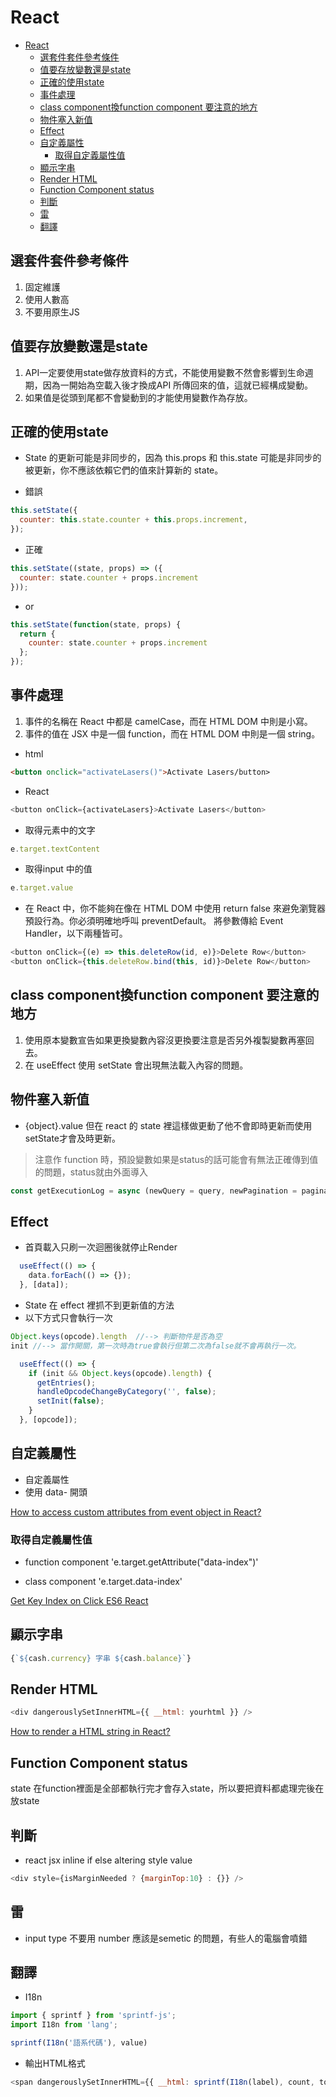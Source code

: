 # React

- [React](#react)
  - [選套件套件參考條件](#選套件套件參考條件)
  - [值要存放變數還是state](#值要存放變數還是state)
  - [正確的使用state](#正確的使用state)
  - [事件處理](#事件處理)
  - [class component換function component 要注意的地方](#class-component換function-component-要注意的地方)
  - [物件塞入新值](#物件塞入新值)
  - [Effect](#effect)
  - [自定義屬性](#自定義屬性)
    - [取得自定義屬性值](#取得自定義屬性值)
  - [顯示字串](#顯示字串)
  - [Render HTML](#render-html)
  - [Function Component status](#function-component-status)
  - [判斷](#判斷)
  - [雷](#雷)
  - [翻譯](#翻譯)

## 選套件套件參考條件

1. 固定維護
1. 使用人數高
1. 不要用原生JS

## 值要存放變數還是state

1. API一定要使用state做存放資料的方式，不能使用變數不然會影響到生命週期，因為一開始為空載入後才換成API 所傳回來的值，這就已經構成變動。
1. 如果值是從頭到尾都不會變動到的才能使用變數作為存放。

## 正確的使用state

- State 的更新可能是非同步的，因為 this.props 和 this.state 可能是非同步的被更新，你不應該依賴它們的值來計算新的 state。

- 錯誤

```js
this.setState({
  counter: this.state.counter + this.props.increment,
});
```

- 正確

```js
this.setState((state, props) => ({
  counter: state.counter + props.increment
}));
```

- or

```js
this.setState(function(state, props) {
  return {
    counter: state.counter + props.increment
  };
});
```

## 事件處理

1. 事件的名稱在 React 中都是 camelCase，而在 HTML DOM 中則是小寫。
1. 事件的值在 JSX 中是一個 function，而在 HTML DOM 中則是一個 string。

- html

```html
<button onclick="activateLasers()">Activate Lasers/button>
```

- React

```js
<button onClick={activateLasers}>Activate Lasers</button>
```

- 取得元素中的文字

```js
e.target.textContent
```

- 取得input 中的值

```js
e.target.value
```

- 在 React 中，你不能夠在像在 HTML DOM 中使用 return false 來避免瀏覽器預設行為。你必須明確地呼叫 preventDefault。 將參數傳給 Event Handler，以下兩種皆可。

```js
<button onClick={(e) => this.deleteRow(id, e)}>Delete Row</button>
<button onClick={this.deleteRow.bind(this, id)}>Delete Row</button>
```

## class component換function component 要注意的地方

1. 使用原本變數宣告如果更換變數內容沒更換要注意是否另外複製變數再塞回去。
2. 在 useEffect 使用 setState 會出現無法載入內容的問題。

## 物件塞入新值

- {object}.value 但在 react 的 state 裡這樣做更動了他不會即時更新而使用 setState才會及時更新。

> 注意作 function 時，預設變數如果是status的話可能會有無法正確傳到值的問題，status就由外面導入

```js
const getExecutionLog = async (newQuery = query, newPagination = pagination)
```

## Effect

- 首頁載入只刷一次迴圈後就停止Render

```js
  useEffect(() => {
    data.forEach(() => {});
  }, [data]);
```

- State 在 effect 裡抓不到更新值的方法
- 以下方式只會執行一次

```js
Object.keys(opcode).length  //--> 判斷物件是否為空
init //--> 當作開關，第一次時為true會執行但第二次為false就不會再執行一次。

  useEffect(() => {
    if (init && Object.keys(opcode).length) {
      getEntries();
      handleOpcodeChangeByCategory('', false);
      setInit(false);
    }
  }, [opcode]);
```

## 自定義屬性

- 自定義屬性
- 使用 data- 開頭

[How to access custom attributes from event object in React?](https://stackoverflow.com/questions/20377837/how-to-access-custom-attributes-from-event-object-in-react)

### 取得自定義屬性值

- function component
'e.target.getAttribute("data-index")'

- class component
'e.target.data-index'

[Get Key Index on Click ES6 React](https://stackoverflow.com/questions/40044861/get-key-index-on-click-es6-react)

## 顯示字串

```js
{`${cash.currency} 字串 ${cash.balance}`}
```

## Render HTML

```js
<div dangerouslySetInnerHTML={{ __html: yourhtml }} />
```

[How to render a HTML string in React?](https://stackoverflow.com/questions/47483964/how-to-render-a-html-string-in-react)

## Function Component status

state  在function裡面是全部都執行完才會存入state，所以要把資料都處理完後在放state

## 判斷

- react jsx inline if else altering style value

```js
<div style={isMarginNeeded ? {marginTop:10} : {}} />
```

## 雷

- input type 不要用 number 應該是semetic 的問題，有些人的電腦會噴錯

## 翻譯

- I18n

```js
import { sprintf } from 'sprintf-js';
import I18n from 'lang';

sprintf(I18n('語系代碼'), value)
```

- 輸出HTML格式

```js
<span dangerouslySetInnerHTML={{ __html: sprintf(I18n(label), count, total_amount) }} />
```
